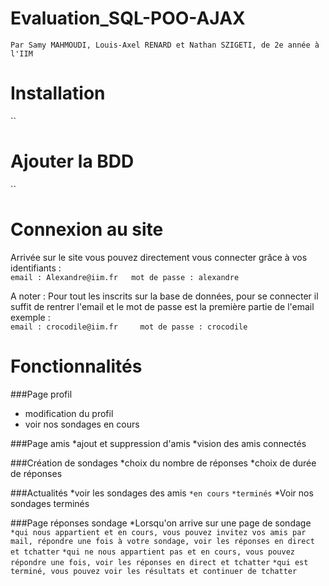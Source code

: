# Evaluation_SQL-POO-AJAX
`Par Samy MAHMOUDI, Louis-Axel RENARD et Nathan SZIGETI, de 2e année à l'IIM`

# Installation
``

# Ajouter la BDD
``

# Connexion au site

Arrivée sur le site vous pouvez directement vous connecter grâce à vos identifiants :  
`email : Alexandre@iim.fr  
 mot de passe : alexandre`
 
 A noter : Pour tout les inscrits sur la base de données, pour se connecter il suffit de rentrer l'email et le mot de passe est la première partie de l'email exemple :  
 `email : crocodile@iim.fr    
  mot de passe : crocodile`
 
# Fonctionnalités

###Page profil
* modification du profil
* voir nos sondages en cours

###Page amis
*ajout et suppression d'amis
*vision des amis connectés


###Création de sondages
*choix du nombre de réponses
*choix de durée de réponses

###Actualités
*voir les sondages des amis
`*en cours`
`*terminés`
*Voir nos sondages terminés

###Page réponses sondage
*Lorsqu'on arrive sur une page de sondage
`*qui nous appartient et en cours, vous pouvez invitez vos amis par mail, répondre une fois à votre sondage, voir les réponses en direct et tchatter`
`*qui ne nous appartient pas et en cours, vous pouvez répondre une fois, voir les réponses en direct et tchatter`
`*qui est terminé, vous pouvez voir les résultats et continuer de tchatter`

